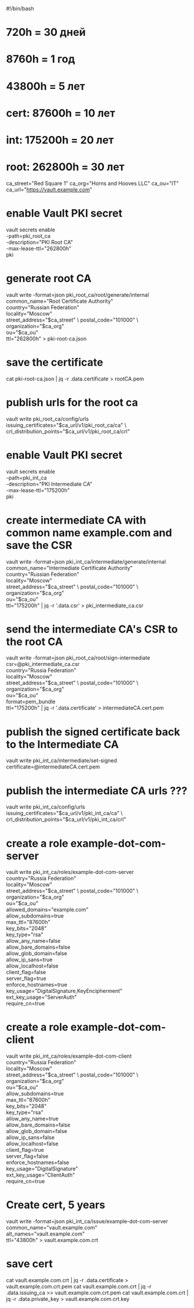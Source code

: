 #!/bin/bash

# 720h = 30 дней
# 8760h = 1 год
# 43800h = 5 лет
# cert: 87600h = 10 лет
# int: 175200h = 20 лет
# root: 262800h = 30 лет

ca_street="Red Square 1"
ca_org="Horns and Hooves LLC"
ca_ou="IT"
ca_url="https://vault.example.com"

# enable Vault PKI secret
vault secrets enable \
  -path=pki_root_ca \
  -description="PKI Root CA" \
  -max-lease-ttl="262800h" \
  pki

# generate root CA
vault write -format=json pki_root_ca/root/generate/internal \
  common_name="Root Certificate Authority" \
  country="Russian Federation" \
  locality="Moscow" \
  street_address="$ca_street" \
  postal_code="101000" \
  organization="$ca_org" \
  ou="$ca_ou" \
  ttl="262800h" > pki-root-ca.json

# save the certificate
cat pki-root-ca.json | jq -r .data.certificate > rootCA.pem

# publish urls for the root ca
vault write pki_root_ca/config/urls \
  issuing_certificates="$ca_url/v1/pki_root_ca/ca" \
  crl_distribution_points="$ca_url/v1/pki_root_ca/crl"

# enable Vault PKI secret
vault secrets enable \
  -path=pki_int_ca \
  -description="PKI Intermediate CA" \
  -max-lease-ttl="175200h" \
  pki

# create intermediate CA with common name example.com and save the CSR
vault write -format=json pki_int_ca/intermediate/generate/internal \
  common_name="Intermediate Certificate Authority" \
  country="Russian Federation" \
  locality="Moscow" \
  street_address="$ca_street" \
  postal_code="101000" \
  organization="$ca_org" \
  ou="$ca_ou" \
  ttl="175200h" | jq -r '.data.csr' > pki_intermediate_ca.csr

# send the intermediate CA's CSR to the root CA
vault write -format=json pki_root_ca/root/sign-intermediate csr=@pki_intermediate_ca.csr \
  country="Russia Federation" \
  locality="Moscow" \
  street_address="$ca_street" \
  postal_code="101000" \
  organization="$ca_org" \
  ou="$ca_ou" \
  format=pem_bundle \
  ttl="175200h" | jq -r '.data.certificate' > intermediateCA.cert.pem

# publish the signed certificate back to the Intermediate CA
vault write pki_int_ca/intermediate/set-signed \
  certificate=@intermediateCA.cert.pem

# publish the intermediate CA urls ???
vault write pki_int_ca/config/urls \
  issuing_certificates="$ca_url/v1/pki_int_ca/ca" \
  crl_distribution_points="$ca_url/v1/pki_int_ca/crl"

# create a role example-dot-com-server
vault write pki_int_ca/roles/example-dot-com-server \
  country="Russia Federation" \
  locality="Moscow" \
  street_address="$ca_street" \
  postal_code="101000" \
  organization="$ca_org" \
  ou="$ca_ou" \
  allowed_domains="example.com" \
  allow_subdomains=true \
  max_ttl="87600h" \
  key_bits="2048" \
  key_type="rsa" \
  allow_any_name=false \
  allow_bare_domains=false \
  allow_glob_domain=false \
  allow_ip_sans=true \
  allow_localhost=false \
  client_flag=false \
  server_flag=true \
  enforce_hostnames=true \
  key_usage="DigitalSignature,KeyEncipherment" \
  ext_key_usage="ServerAuth" \
  require_cn=true

# create a role example-dot-com-client
vault write pki_int_ca/roles/example-dot-com-client \
  country="Russia Federation" \
  locality="Moscow" \
  street_address="$ca_street" \
  postal_code="101000" \
  organization="$ca_org" \
  ou="$ca_ou" \
  allow_subdomains=true \
  max_ttl="87600h" \
  key_bits="2048" \
  key_type="rsa" \
  allow_any_name=true \
  allow_bare_domains=false \
  allow_glob_domain=false \
  allow_ip_sans=false \
  allow_localhost=false \
  client_flag=true \
  server_flag=false \
  enforce_hostnames=false \
  key_usage="DigitalSignature" \
  ext_key_usage="ClientAuth" \
  require_cn=true

# Create cert, 5 years
vault write -format=json pki_int_ca/issue/example-dot-com-server \
  common_name="vault.example.com" \
  alt_names="vault.example.com" \
  ttl="43800h" > vault.example.com.crt

# save cert
cat vault.example.com.crt | jq -r .data.certificate > vault.example.com.crt.pem
cat vault.example.com.crt | jq -r .data.issuing_ca >> vault.example.com.crt.pem
cat vault.example.com.crt | jq -r .data.private_key > vault.example.com.crt.key

